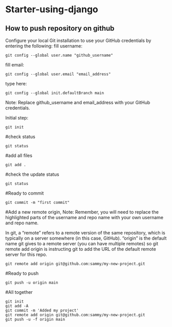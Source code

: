 # Starter-using-django
## How to push repository on github
Configure your local Git installation to use your GitHub credentials by entering the following:
fill username:

    git config --global user.name "github_username"
    
fill email:

    git config --global user.email "email_address"
    
type here:

    git config --global init.defaultBranch main

Note: Replace github_username and email_address with your GitHub credentials. 

Initial step:

    git init

#check status
    
    git status

#add all files
    
    git add .

#check the update status
    
    git status

#Ready to commit
    
    git commit -m "first commit"


#Add a new remote origin, Note: Remember, you will need to replace the highlighted parts of the username and repo name with your own username and repo name.

In git, a “remote” refers to a remote version of the same repository, which is typically on a server somewhere (in this case, GitHub). “origin” is the default name git gives to a remote server (you can have multiple remotes) so git remote add origin is instructing git to add the URL of the default remote server for this repo.


    git remote add origin git@github.com:sammy/my-new-project.git


#Ready to push
    
    git push -u origin main
    
#All together

    git init
    git add -A
    git commit -m 'Added my project'
    git remote add origin git@github.com:sammy/my-new-project.git
    git push -u -f origin main
